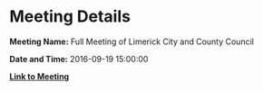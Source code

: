 # Meeting Details

**Meeting Name:** Full Meeting of Limerick City and County Council

**Date and Time:** 2016-09-19 15:00:00

**[Link to Meeting](https://www.limerick.ie/council/whats-on/full-meeting-limerick-city-and-county-council-5)**
